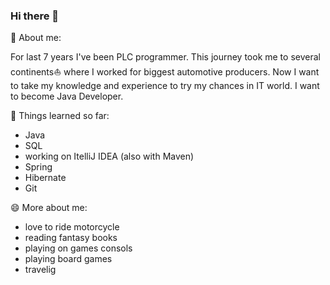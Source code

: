### Hi there 👋

🌱 About me:

For last 7 years I've been PLC programmer. This journey took me to several continents⛵ where I worked for biggest automotive producers. Now I want to take my knowledge and experience to try my chances in IT world. I want to become Java Developer.

📖 Things learned so far:
- Java
- SQL
- working on ItelliJ IDEA (also with Maven)
- Spring
- Hibernate
- Git

😄 More about me:
- love to ride motorcycle
- reading fantasy books
- playing on games consols
- playing board games
- travelig
<!--
**morkmic/morkmic** is a ✨ _special_ ✨ repository because its `README.md` (this file) appears on your GitHub profile.

Here are some ideas to get you started:

- 🔭 I’m currently working on ...
- 🌱 I’m currently learning ...
- 👯 I’m looking to collaborate on ...
- 🤔 I’m looking for help with ...
- 💬 Ask me about ...
- 📫 How to reach me: ...
- 😄 Pronouns: ...
- ⚡ Fun fact: ...
-->
